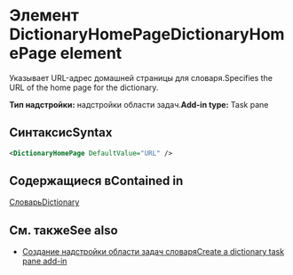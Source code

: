 # <a name="dictionaryhomepage-element"></a><span data-ttu-id="40a6b-101">Элемент DictionaryHomePage</span><span class="sxs-lookup"><span data-stu-id="40a6b-101">DictionaryHomePage element</span></span>

<span data-ttu-id="40a6b-102">Указывает URL-адрес домашней страницы для словаря.</span><span class="sxs-lookup"><span data-stu-id="40a6b-102">Specifies the URL of the home page for the dictionary.</span></span>

<span data-ttu-id="40a6b-103">**Тип надстройки:** надстройки области задач.</span><span class="sxs-lookup"><span data-stu-id="40a6b-103">**Add-in type:** Task pane</span></span>

## <a name="syntax"></a><span data-ttu-id="40a6b-104">Синтаксис</span><span class="sxs-lookup"><span data-stu-id="40a6b-104">Syntax</span></span>

```XML
<DictionaryHomePage DefaultValue="URL" />
```

## <a name="contained-in"></a><span data-ttu-id="40a6b-105">Содержащиеся в</span><span class="sxs-lookup"><span data-stu-id="40a6b-105">Contained in</span></span>

[<span data-ttu-id="40a6b-106">Словарь</span><span class="sxs-lookup"><span data-stu-id="40a6b-106">Dictionary</span></span>](dictionary.md)

## <a name="see-also"></a><span data-ttu-id="40a6b-107">См. также</span><span class="sxs-lookup"><span data-stu-id="40a6b-107">See also</span></span>

- [<span data-ttu-id="40a6b-108">Создание надстройки области задач словаря</span><span class="sxs-lookup"><span data-stu-id="40a6b-108">Create a dictionary task pane add-in</span></span>](https://docs.microsoft.com/office/dev/add-ins/word/dictionary-task-pane-add-ins)
    
